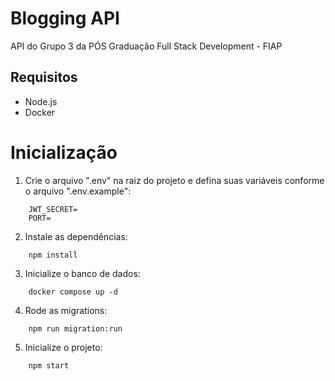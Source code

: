 # Blogging API

API do Grupo 3 da PÓS Graduação Full Stack Development - FIAP

## Requisitos

- Node.js
- Docker

# Inicialização

1. Crie o arquivo ".env" na raiz do projeto e defina suas variáveis conforme o arquivo ".env.example":

```shell
    JWT_SECRET=
    PORT=
```

2. Instale as dependências:

```shell
    npm install
```

3. Inicialize o banco de dados:

```shell
    docker compose up -d
```

4. Rode as migrations:

```shell
    npm run migration:run
```

5. Inicialize o projeto:

```shell
    npm start
```

